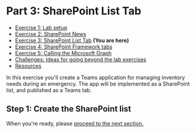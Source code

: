 # Part 3: SharePoint List Tab

 * [Exercise 1: Lab setup](Part1.md)
 * [Exercise 2: SharePoint News](Part2.md)
 * [Exercise 3: SharePoint List Tab](Part3.md) **(You are here)**
 * [Exercise 4: SharePoint Framework tabs](Part4.md)
 * [Exercise 5: Calling the Microsoft Graph](Part5.md)
 * [Challenges: Ideas for going beyond the lab exercises](Challenges.md)
 * [Resources](Resources.md)

In this exercise you'll create a Teams application for managing inventory needs during an emergency. The app will be implemented as a SharePoint list, and published as a Teams tab.

## Step 1: Create the SharePoint list














 When you're ready, please [proceed to the next section.](Part4.md)